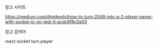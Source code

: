 참고 사이트

https://medium.com/@mikeshi/how-to-turn-2048-into-a-2-player-game-with-socket-io-on-repl-it-acdc6f8c0a03

참고 검색어

react socket turn player
